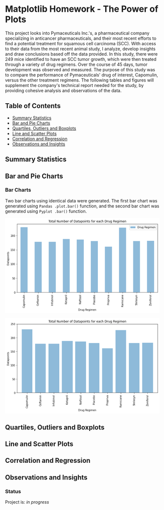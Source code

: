 # Matplotlib Homework - The Power of Plots 

This project looks into Pymaceuticals Inc.'s, a pharmaceutical company specializing in anticancer pharmaceuticals, and their most recent efforts to find a potential treatment for squamous cell carcinoma (SCC). With access to their data from the most recent animal study, I analyze, develop insights and draw conclusions based off the data provided. In this study, there were 249 mice identified to have an SCC tumor growth, which were then treated through a variety of drug regimens. Over the course of 45 days, tumor development was observed and measured. The purpose of this study was to compare the performance of Pymaceuticals' drug of interest, Capomulin, versus the other treatment regimens. The following tables and figures will supplement the company's technical report needed for the study, by providing cohesive analysis and observations of the data.

## Table of Contents ##
* [Summary Statistics](#summary-statistics)
* [Bar and Pie Charts](#bar-and-pie-charts)
* [Quartiles, Outliers and Boxplots](#quartiles-outliers-and-boxplots)
* [Line and Scatter Plots](#line-and-scatter-plots)
* [Correlation and Regression](#correlation-and-regression)
* [Observations and Insights](#observations-and-insights)
  
## Summary Statistics ##

## Bar and Pie Charts ##

### Bar Charts ### 
Two bar charts using identical data were generated. The first bar chart was generated using `Pandas .plot.bar()` function, and the second bar chart was generated using `Pyplot .bar()` function. 

![Pandas Bar Plot](https://github.com/cveras33/matplotlib-challenge/blob/main/Pymaceuticals/pandas_bar_plot.png)

![Pyplot Bar Plot](https://github.com/cveras33/matplotlib-challenge/blob/main/Pymaceuticals/plt_bar_plot.png) 

## Quartiles, Outliers and Boxplots ##

## Line and Scatter Plots ##

## Correlation and Regression ##

## Observations and Insights ##

### Status ###

Project is: *in progress*
